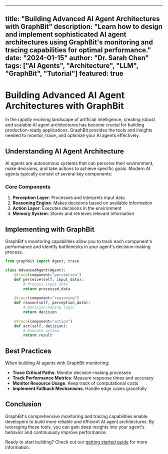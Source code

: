 
---
title: "Building Advanced AI Agent Architectures with GraphBit"
description: "Learn how to design and implement sophisticated AI agent architectures using GraphBit's monitoring and tracing capabilities for optimal performance."
date: "2024-01-15"
author: "Dr. Sarah Chen"
tags: ["AI Agents", "Architecture", "LLM", "GraphBit", "Tutorial"]
featured: true
---

# Building Advanced AI Agent Architectures with GraphBit

In the rapidly evolving landscape of artificial intelligence, creating robust and scalable AI agent architectures has become crucial for building production-ready applications. GraphBit provides the tools and insights needed to monitor, trace, and optimize your AI agents effectively.

## Understanding AI Agent Architecture

AI agents are autonomous systems that can perceive their environment, make decisions, and take actions to achieve specific goals. Modern AI agents typically consist of several key components:

### Core Components

1. **Perception Layer**: Processes and interprets input data
2. **Reasoning Engine**: Makes decisions based on available information
3. **Action Layer**: Executes decisions in the environment
4. **Memory System**: Stores and retrieves relevant information

## Implementing with GraphBit

GraphBit's monitoring capabilities allow you to track each component's performance and identify bottlenecks in your agent's decision-making process.

```python
from graphbit import Agent, trace

class AdvancedAgent(Agent):
    @trace(component="perception")
    def perceive(self, input_data):
        # Process input data
        return processed_data
    
    @trace(component="reasoning")
    def reason(self, perception_data):
        # Decision-making logic
        return decision
    
    @trace(component="action")
    def act(self, decision):
        # Execute action
        return result
```

## Best Practices

When building AI agents with GraphBit monitoring:

- **Trace Critical Paths**: Monitor decision-making processes
- **Track Performance Metrics**: Measure response times and accuracy
- **Monitor Resource Usage**: Keep track of computational costs
- **Implement Fallback Mechanisms**: Handle edge cases gracefully

## Conclusion

GraphBit's comprehensive monitoring and tracing capabilities enable developers to build more reliable and efficient AI agent architectures. By leveraging these tools, you can gain deep insights into your agent's behavior and continuously improve performance.

Ready to start building? Check out our [getting started guide](./getting-started-with-graphbit.md) for more information.
